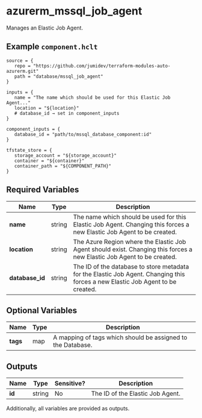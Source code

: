 # azurerm_mssql_job_agent

Manages an Elastic Job Agent.

## Example `component.hclt`

```hcl
source = {
   repo = "https://github.com/jumidev/terraform-modules-auto-azurerm.git"   
   path = "database/mssql_job_agent"   
}

inputs = {
   name = "The name which should be used for this Elastic Job Agent..."   
   location = "${location}"   
   # database_id → set in component_inputs
}

component_inputs = {
   database_id = "path/to/mssql_database_component:id"   
}

tfstate_store = {
   storage_account = "${storage_account}"   
   container = "${container}"   
   container_path = "${COMPONENT_PATH}"   
}

```

## Required Variables

| Name | Type |  Description |
| ---- | --------- |  ----------- |
| **name** | string |  The name which should be used for this Elastic Job Agent. Changing this forces a new Elastic Job Agent to be created. | 
| **location** | string |  The Azure Region where the Elastic Job Agent should exist. Changing this forces a new Elastic Job Agent to be created. | 
| **database_id** | string |  The ID of the database to store metadata for the Elastic Job Agent. Changing this forces a new Elastic Job Agent to be created. | 

## Optional Variables

| Name | Type |  Description |
| ---- | --------- |  ----------- |
| **tags** | map |  A mapping of tags which should be assigned to the Database. | 



## Outputs

| Name | Type | Sensitive? | Description |
| ---- | ---- | --------- | --------- |
| **id** | string | No  | The ID of the Elastic Job Agent. | 

Additionally, all variables are provided as outputs.
